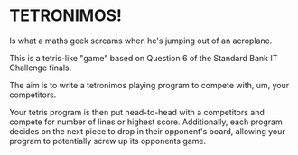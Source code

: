 TETRONIMOS!
===========

Is what a maths geek screams when he's jumping out of an aeroplane.

This is a tetris-like "game" based on Question 6 of the Standard Bank IT Challenge finals.

The aim is to write a tetronimos playing program to compete with, um, your competitors.

Your tetris program is then put head-to-head with a competitors and compete for number of lines or highest score. Additionally, each program decides on the next piece to drop in their opponent's board, allowing your program to potentially screw up its opponents game.
